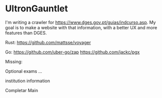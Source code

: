 # UltronGauntlet

I'm writing a crawler for <https://www.dges.gov.pt/guias/indcurso.asp>.
My goal is to make a website with that information, with a better UX and more features than DGES.

Rust:
<https://github.com/mattsse/voyager>

Go:
<https://github.com/uber-go/zap>
<https://github.com/jackc/pgx>

Missing:

Optional exams ...

institution information

Completar Main
